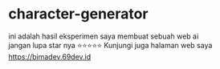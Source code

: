# character-generator
ini adalah hasil eksperimen saya membuat sebuah web ai
<br>
jangan lupa star nya ⭐⭐⭐⭐⭐
Kunjungi juga halaman web saya https://bimadev.69dev.id
